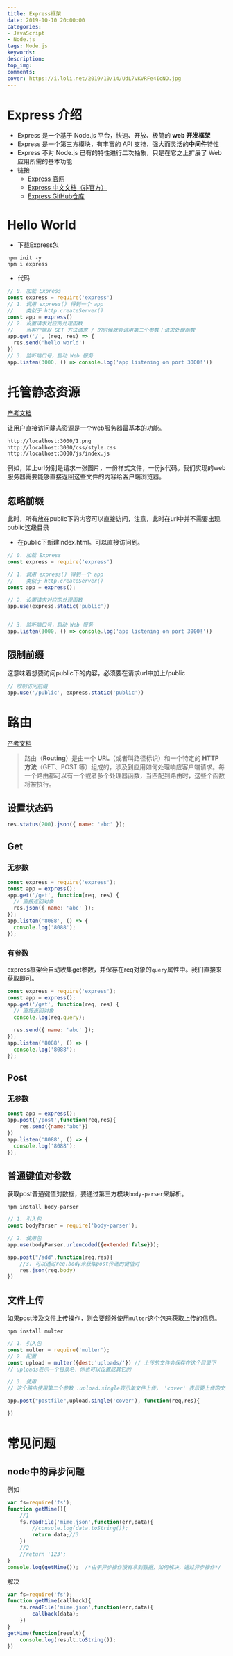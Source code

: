 ```yaml
---
title: Express框架
date: 2019-10-10 20:00:00
categories: 
- JavaScript
- Node.js
tags: Node.js
keywords: 
description: 
top_img: 
comments: 
cover: https://i.loli.net/2019/10/14/UdL7vKVRFe4IcNO.jpg
---
```


# Express 介绍

- Express 是一个基于 Node.js 平台，快速、开放、极简的 **web 开发框架**
- Express 是一个第三方模块，有丰富的 API 支持，强大而灵活的**中间件**特性
- Express 不对 Node.js 已有的特性进行二次抽象，只是在它之上扩展了 Web 应用所需的基本功能
- 链接
  - [Express 官网](http://expressjs.com/)
  - [Express 中文文档（非官方）](http://www.expressjs.com.cn/)
  - [Express GitHub仓库](https://github.com/expressjs/express)


# Hello World

- 下载Express包
```shell
npm init -y
npm i express
```
- 代码
```js
// 0. 加载 Express
const express = require('express')
// 1. 调用 express() 得到一个 app
//    类似于 http.createServer()
const app = express()
// 2. 设置请求对应的处理函数
//    当客户端以 GET 方法请求 / 的时候就会调用第二个参数：请求处理函数
app.get('/', (req, res) => {
  res.send('hello world')
})
// 3. 监听端口号，启动 Web 服务
app.listen(3000, () => console.log('app listening on port 3000!'))
```

# 托管静态资源

[产考文档](http://www.expressjs.com.cn/starter/static-files.html)

让用户直接访问静态资源是一个web服务器最基本的功能。

```html
http://localhost:3000/1.png
http://localhost:3000/css/style.css
http://localhost:3000/js/index.js
```

例如，如上url分别是请求一张图片，一份样式文件，一份js代码。我们实现的web服务器需要能够直接返回这些文件的内容给客户端浏览器。

## 忽略前缀

此时，所有放在public下的内容可以直接访问，注意，此时在url中并不需要出现public这级目录

- 在public下新建index.html。可以直接访问到。

```js
// 0. 加载 Express
const express = require('express')

// 1. 调用 express() 得到一个 app
//    类似于 http.createServer()
const app = express();

// 2. 设置请求对应的处理函数
app.use(express.static('public'))


// 3. 监听端口号，启动 Web 服务
app.listen(3000, () => console.log('app listening on port 3000!'))
```

## 限制前缀

这意味着想要访问public下的内容，必须要在请求url中加上/public

```js
// 限制访问前缀
app.use('/public', express.static('public'))
```

# 路由

[产考文档](http://www.expressjs.com.cn/starter/basic-routing.html)

> 路由（**Routing**）是由一个 **URL**（或者叫路径标识）和一个特定的 **HTTP 方法**（GET、POST 等）组成的，涉及到应用如何处理响应客户端请求。每一个路由都可以有一个或者多个处理器函数，当匹配到路由时，这些个函数将被执行。

## 设置状态码

```js
res.status(200).json({ name: 'abc' });
```

## Get

### 无参数

```js
const express = require('express');
const app = express();
app.get('/get', function(req, res) {
  // 直接返回对象
  res.json({ name: 'abc' });
});
app.listen('8088', () => {
  console.log('8088');
});
```

### 有参数

express框架会自动收集get参数，并保存在req对象的`query`属性中。我们直接来获取即可。

```js
const express = require('express');
const app = express();
app.get('/get', function(req, res) {
  // 直接返回对象
  console.log(req.query);
  
  res.send({ name: 'abc' });
});
app.listen('8088', () => {
  console.log('8088');
});
```

## Post

### 无参数

```js
const app = express();
app.post('/post',function(req,res){
	res.send({name:"abc"})
})
app.listen('8088', () => {
  console.log('8088');
});
```

## 普通键值对参数

获取post普通键值对数据，要通过第三方模块`body-parser`来解析。

```shell
npm install body-parser
```

```js
// 1. 引入包
const bodyParser = require('body-parser');

// 2. 使用包
app.use(bodyParser.urlencoded({extended:false}));

app.post("/add",function(req,res){
    //3. 可以通过req.body来获取post传递的键值对	
    res.json(req.body)
})
```

## 文件上传

如果post涉及文件上传操作，则会要额外使用`multer`这个包来获取上传的信息。

```shell
npm install multer
```

```js
// 1. 引入包
const multer = require('multer');
// 2. 配置
const upload = multer({dest:'uploads/'}) // 上传的文件会保存在这个目录下
// uploads表示一个目录名，你也可以设置成其它的

// 3. 使用
// 这个路由使用第二个参数 .upload.single表示单文件上传， 'cover' 表示要上传的文件在本次上次数据中的键名。类似于<input type="file" name='cover'/>

app.post("postfile",upload.single('cover'), function(req,res){

})
```

# 常见问题

## node中的异步问题

例如

```js
var fs=require('fs');
function getMime(){
    //1
    fs.readFile('mime.json',function(err,data){
        //console.log(data.toString());
        return data;//3
    })
    //2
    //return '123';
}
console.log(getMime());  /*由于异步操作没有拿到数据，如何解决，通过异步操作*/
```

解决

```js
var fs=require('fs');
function getMime(callback){
    fs.readFile('mime.json',function(err,data){
        callback(data);
    })
}
getMime(function(result){
    console.log(result.toString());
})
```

